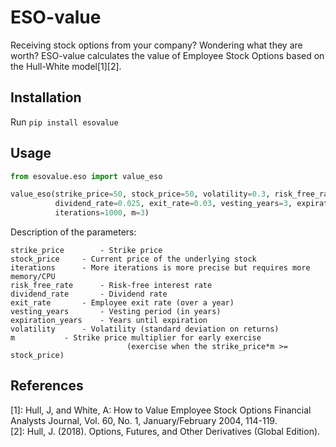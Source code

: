 # ESO-value
Receiving stock options from your company? Wondering what they are worth? ESO-value calculates the value of
Employee Stock Options based on the Hull-White model[1][2].

## Installation
Run `pip install esovalue`

## Usage
```python
from esovalue.eso import value_eso

value_eso(strike_price=50, stock_price=50, volatility=0.3, risk_free_rate=0.075,
          dividend_rate=0.025, exit_rate=0.03, vesting_years=3, expiration_years=10, 
          iterations=1000, m=3)
```
Description of the parameters:
```
strike_price		- Strike price
stock_price		- Current price of the underlying stock
iterations		- More iterations is more precise but requires more memory/CPU
risk_free_rate		- Risk-free interest rate
dividend_rate		- Dividend rate
exit_rate		- Employee exit rate (over a year)
vesting_years		- Vesting period (in years)
expiration_years	- Years until expiration
volatility		- Volatility (standard deviation on returns)
m			- Strike price multiplier for early exercise 
                          (exercise when the strike_price*m >= stock_price)
```

## References
[1]: Hull, J, and White, A:  How to Value Employee Stock Options Financial Analysts Journal, Vol. 60, No. 1,
    January/February 2004, 114-119.\
[2]: Hull, J. (2018). Options, Futures, and Other Derivatives (Global Edition).

